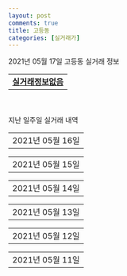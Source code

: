 ```yaml
---
layout: post
comments: true
title: 고등동
categories: [실거래가]
---
```


2021년 05월 17일 고등동 실거래 정보

<table>
  <tr>
    <td colspan="4" style="font-weight: bold;"><a href="https://search.naver.com/search.naver?query=실거래정보없음">실거래정보없음</a></td>
  </tr>
    
</table>
    
<div style="margin-top: 50px; margin-bottom: 13px">지난 일주일 실거래 내역</div>

  <table style="width: 100%; margin-bottom: 1px">
      <tr class="header">
        <td>2021년 05월 16일</td>
      </tr>
      <tr class="child" style="display: none">
        <td>
            
        <table>
          <tr>
            <td colspan="4" style="font-weight: bold;"><a href="https://search.naver.com/search.naver?query=실거래정보없음">실거래정보없음</a></td>
          </tr>

        </table>
    
        </td>
      </tr>
  </table>
    
  <table style="width: 100%; margin-bottom: 1px">
      <tr class="header">
        <td>2021년 05월 15일</td>
      </tr>
      <tr class="child" style="display: none">
        <td>
            
        <table>
          <tr>
            <td colspan="4" style="font-weight: bold;"><a href="https://search.naver.com/search.naver?query=고등마을">고등마을</a></td>
          </tr>

          <tr>
            <td>월세</td>
            <td>6층</td>
            <td>26.52㎡</td>
            <td>계약일 2021-05-14</td>
          </tr>
          <tr>
            <td colspan="4">23 (5,796)</td>
          </tr>
    
          <tr>
            <td>월세</td>
            <td>11층</td>
            <td>26.52㎡</td>
            <td>계약일 2021-05-14</td>
          </tr>
          <tr>
            <td colspan="4">23 (5,796)</td>
          </tr>
    
          <tr>
            <td>월세</td>
            <td>5층</td>
            <td>26.52㎡</td>
            <td>계약일 2021-05-14</td>
          </tr>
          <tr>
            <td colspan="4">23 (5,796)</td>
          </tr>
    
          <tr>
            <td>월세</td>
            <td>7층</td>
            <td>26.52㎡</td>
            <td>계약일 2021-05-14</td>
          </tr>
          <tr>
            <td colspan="4">23 (5,796)</td>
          </tr>
    
          <tr>
            <td>월세</td>
            <td>6층</td>
            <td>26.52㎡</td>
            <td>계약일 2021-05-14</td>
          </tr>
          <tr>
            <td colspan="4">23 (5,796)</td>
          </tr>
    
          <tr>
            <td>월세</td>
            <td>8층</td>
            <td>16.45㎡</td>
            <td>계약일 2021-05-14</td>
          </tr>
          <tr>
            <td colspan="4">15 (3,708)</td>
          </tr>
    
          <tr>
            <td>월세</td>
            <td>8층</td>
            <td>16.45㎡</td>
            <td>계약일 2021-05-14</td>
          </tr>
          <tr>
            <td colspan="4">15 (3,708)</td>
          </tr>
    
          <tr>
            <td>월세</td>
            <td>14층</td>
            <td>16.45㎡</td>
            <td>계약일 2021-05-14</td>
          </tr>
          <tr>
            <td colspan="4">14 (3,502)</td>
          </tr>
    
          <tr>
            <td>월세</td>
            <td>13층</td>
            <td>16.45㎡</td>
            <td>계약일 2021-05-14</td>
          </tr>
          <tr>
            <td colspan="4">14 (3,502)</td>
          </tr>
    
          <tr>
            <td>월세</td>
            <td>6층</td>
            <td>16.45㎡</td>
            <td>계약일 2021-05-14</td>
          </tr>
          <tr>
            <td colspan="4">14 (3,502)</td>
          </tr>
    
        </table>
        <table style="margin-top: 5px">
          <tr>
            <td colspan="4" style="font-weight: bold;"><a href="https://search.naver.com/search.naver?query=호반써밋 판교밸리">호반써밋 판교밸리</a></td>
          </tr>
    
          <tr>
            <td>전세</td>
            <td>2층</td>
            <td>84.9872㎡</td>
            <td>계약일 2021-05-14</td>
          </tr>
          <tr>
            <td colspan="4">40,950</td>
          </tr>
    
          <tr>
            <td>전세</td>
            <td>10층</td>
            <td>84.9872㎡</td>
            <td>계약일 2021-05-14</td>
          </tr>
          <tr>
            <td colspan="4">49,000</td>
          </tr>
    
        </table>
    
        </td>
      </tr>
  </table>
    
  <table style="width: 100%; margin-bottom: 1px">
      <tr class="header">
        <td>2021년 05월 14일</td>
      </tr>
      <tr class="child" style="display: none">
        <td>
            
        <table>
          <tr>
            <td colspan="4" style="font-weight: bold;"><a href="https://search.naver.com/search.naver?query=실거래정보없음">실거래정보없음</a></td>
          </tr>

        </table>
    
        </td>
      </tr>
  </table>
    
  <table style="width: 100%; margin-bottom: 1px">
      <tr class="header">
        <td>2021년 05월 13일</td>
      </tr>
      <tr class="child" style="display: none">
        <td>
            
        <table>
          <tr>
            <td colspan="4" style="font-weight: bold;"><a href="https://search.naver.com/search.naver?query=고등마을">고등마을</a></td>
          </tr>

          <tr>
            <td>월세</td>
            <td>12층</td>
            <td>44.15㎡</td>
            <td>계약일 2021-04-02</td>
          </tr>
          <tr>
            <td colspan="4">14 (6,258)</td>
          </tr>
    
        </table>
    
        </td>
      </tr>
  </table>
    
  <table style="width: 100%; margin-bottom: 1px">
      <tr class="header">
        <td>2021년 05월 12일</td>
      </tr>
      <tr class="child" style="display: none">
        <td>
            
        <table>
          <tr>
            <td colspan="4" style="font-weight: bold;"><a href="https://search.naver.com/search.naver?query=실거래정보없음">실거래정보없음</a></td>
          </tr>

        </table>
    
        </td>
      </tr>
  </table>
    
  <table style="width: 100%; margin-bottom: 1px">
      <tr class="header">
        <td>2021년 05월 11일</td>
      </tr>
      <tr class="child" style="display: none">
        <td>
            
        <table>
          <tr>
            <td colspan="4" style="font-weight: bold;"><a href="https://search.naver.com/search.naver?query=실거래정보없음">실거래정보없음</a></td>
          </tr>

        </table>
    
        </td>
      </tr>
  </table>
    

